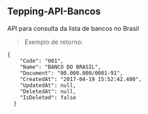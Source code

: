 ## Tepping-API-Bancos

<p>API para consulta da lista de bancos no Brasil</p>

> Exemplo de retorno:

```
{
    "Code": "001",
    "Name": "BANCO DO BRASIL",
    "Document": "00.000.000/0001-91",
    "CreatedAt": "2017-04-19 15:52:42.400",
    "UpdatedAt": null,
    "DeletedAt": null,
    "IsDeleted": false
  }
```
